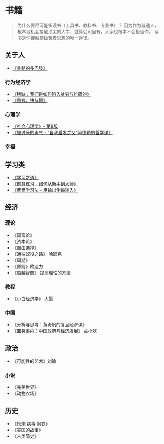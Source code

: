 # 书籍
> 为什么要尽可能多读书（工具书、教科书、专业书）？
> 因为作为普通人，根本没机会接触顶尖的大牛，就算公司里有，人家也根本不会搭理你。
> 读书是你接触顶级智者思想的唯一途径。

## 关于人
* [《贪婪的多巴胺》](https://book.douban.com/subject/35545272/)

### 行为经济学
* [《稀缺：我们是如何陷入贫穷与忙碌的》](https://book.douban.com/subject/30612847/)
* [《思考，快与慢》](https://book.douban.com/subject/10785583/)

### 心理学
* [《社会心理学》- 第8版](https://book.douban.com/subject/1476651/)
* [《被讨厌的勇气 - “自我启发之父”阿德勒的哲学课》](https://book.douban.com/subject/26369699/)

### 幸福

## 学习类
* [《学习之道》](https://book.douban.com/subject/26895988/)
* [《刻意练习 - 如何从新手到大师》](https://book.douban.com/subject/26895993/)
* [《费曼学习法 - 用输出倒逼输入》](https://book.douban.com/subject/35368398/)

## 经济
### 理论
* 《国富论》
* 《资本论》
* 《自由选择》
* 《通往奴役之路》 哈耶克
* 《周期》
* 《原则》欧达力 
* 《超越智商》 提高理性的方法

### 教程
* 《小白经济学》 大墨

### 中国
* 《分析与思考：黄奇帆的复旦经济课》
* 《置身事内：中国政府与经济发展》 兰小欢

## 政治
* 《可能性的艺术》刘瑜

### 小说
* 《完美世界》
* 《动物农场》

## 历史
* 《枪炮 病毒 钢铁》
* 《美国的故事》
* 《人类简史》